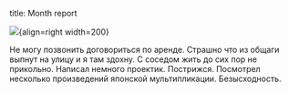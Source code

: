 title: Month report

![](/static/img/q_t__zi2yew.jpg){align=right width=200}

Не могу позвонить договориться по аренде. Страшно что из общаги выпнут на улицу и я там здохну. С соседом жить до сих пор не прикольно. Написал немного проектик. Пострижся. Посмотрел несколько произведений японской мультипликации. Безысходность.
